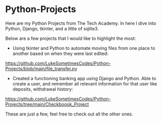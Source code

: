 # Python-Projects
Here are my Python Projects from The Tech Academy. In here I dive into Python, Django, tkinter, and a little of sqlite3.

Below are a few projects that I would like to highlight the most:

- Using tkinter and Python to automate moving files from one place to another based on when they were last edited:

https://github.com/LukeSometimesCodes/Python-Projects/blob/main/file_transfer.py

- Created a functioning banking app using Django and Python. Able to create a user, and remember all relevant information for that user like deposits, withdrawal history:

https://github.com/LukeSometimesCodes/Python-Projects/tree/main/Checkboook_Project

These are just a few, feel free to check out all the other ones.
